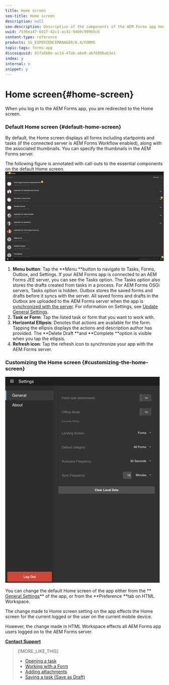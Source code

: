 ```yaml
---
title: Home screen
seo-title: Home screen
description: null
seo-description: Description of the components of the AEM Forms app Home screen
uuid: 7536ea47-6d1f-42c1-ac41-9408c999b5cb
content-type: reference
products: SG_EXPERIENCEMANAGER/6.4/FORMS
topic-tags: forms-app
discoiquuid: 91fa6b0e-ac14-47ab-a6e0-a6f6896ab3e1
index: y
internal: n
snippet: y
---
```


# Home screen{#home-screen}

When you log in to the AEM Forms app, you are redirected to the Home screen.

### Default Home screen {#default-home-screen}

By default, the Home screen displays all forms including startpoints and tasks (if the connected server is AEM Forms Workflow enabled), along with the associated thumbnails. You can specify the thumbnails in the AEM Forms server.

The following figure is annotated with call-outs to the essential components on the default Home screen.
[ ![Forms app home screen](assets/home-screen-1.png)](assets/home-screen-1-1.png)

1. **Menu button**: Tap the **Menu **button to navigate to Tasks, Forms, Outbox, and Settings. If your AEM Forms app is connected to an AEM Forms JEE server, you can see the Tasks option. The Tasks option also stores the drafts created from tasks in a process. For AEM Forms OSGi servers, Tasks option is hidden. Outbox stores the saved forms and drafts before it syncs with the server. All saved forms and drafts in the Outbox are uploaded to the AEM Forms server when the app is [synchronized with the server](../../forms/using/sync-app.md). For information on Settings, see [Update General Settings](../../forms/using/update-general-settings.md). 
1. **Task or Form**: Tap the listed task or form that you want to work with.
1. **Horizontal Ellipsis**: Denotes that actions are available for the form. Tapping the ellipsis displays the actions and description author has provided. The **Delete Draft **and **Complete **option is visible when you tap the ellipsis.
1. **Refresh icon**: Tap the refresh icon to synchronize your app with the AEM Forms server.

### Customizing the Home screen {#customizing-the-home-screen}

![General Settings](assets/gen-settings.png)

You can change the default Home screen of the app either from the ** [General Settings](../../forms/using/update-general-settings.md)** of the app, or from the **Preference **tab on HTML Workspace.

The change made to Home screen setting on the app effects the Home screen for the current logged or the user on the current mobile device.

However, the change made in HTML Workspace effects all AEM Forms app users logged on to the AEM Forms server.

[**Contact Support**](https://www.adobe.com/account/sign-in.supportportal.html)

>[!MORE_LIKE_THIS]
>
>* [Opening a task](https://helpx.adobe.com/content/help/en/aem-forms/6-3/open-task.html)
>* [Working with a Form](https://helpx.adobe.com/content/help/en/aem-forms/6-3/working-with-form.html)
>* [Adding attachments](https://helpx.adobe.com/content/help/en/aem-forms/6-3/add-attachments.html)
>* [Saving a task (Save as Draft)](https://helpx.adobe.com/content/help/en/aem-forms/6-3/save-as-draft.html)

